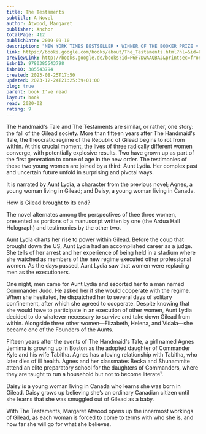 ```yaml
---
title: The Testaments
subtitle: A Novel
author: Atwood, Margaret
publisher: Anchor
totalPage: 412
publishDate: 2019-09-10
description: "NEW YORK TIMES BESTSELLER • WINNER OF THE BOOKER PRIZE • A modern masterpiece that &quot;reminds us of the power of truth in the face of evil” (People)—and can be read on its own or as a sequel to Margaret Atwood’s classic, The Handmaid’s Tale. “Atwood’s powers are on full display” (Los Angeles Times) in this deeply compelling Booker Prize-winning novel, now updated with additional content that explores the historical sources, ideas, and material that inspired Atwood. More than fifteen years after the events of The Handmaid's Tale, the theocratic regime of the Republic of Gilead maintains its grip on power, but there are signs it is beginning to rot from within. At this crucial moment, the lives of three radically different women converge, with potentially explosive results. Two have grown up as part of the first generation to come of age in the new order. The testimonies of these two young women are joined by a third: Aunt Lydia. Her complex past and uncertain future unfold in surprising and pivotal ways. With The Testaments, Margaret Atwood opens up the innermost workings of Gilead, as each woman is forced to come to terms with who she is, and how far she will go for what she believes."
link: https://books.google.com/books/about/The_Testaments.html?hl=&id=P6F7DwAAQBAJ
previewLink: http://books.google.de/books?id=P6F7DwAAQBAJ&printsec=frontcover&dq=atwood+the+testaments&hl=&as_pt=BOOKS&cd=1&source=gbs_api
isbn13: 9780385543798
isbn10: 385543794
created: 2023-08-25T17:50
updated: 2023-12-24T21:25:39+01:00
blog: true
parent: book I've read
layout: book
read: 2020-02
rating: 9
---
```


The Handmaid's Tale and The Testaments are similar, or rather, one story: the fall of the Gilead society. More than fifteen years after The Handmaid's Tale, the theocratic regime of the Republic of Gilead begins to rot from within. At this crucial moment, the lives of three radically different women converge, with potentially explosive results. Two have grown up as part of the first generation to come of age in the new order. The testimonies of these two young women are joined by a third: Aunt Lydia. Her complex past and uncertain future unfold in surprising and pivotal ways. 

It is narrated by Aunt Lydia, a character from the previous novel; Agnes, a young woman living in Gilead; and Daisy, a young woman living in Canada.

How is Gilead brought to its end?

The novel alternates among the perspectives of thee three women, presented as portions of a manuscript written by one (the Ardua Hall Holograph) and testimonies by the other two. 

Aunt Lydia charts her rise to power within Gilead. Before the coup that brought down the US, Aunt Lydia had an accomplished career as a judge. She tells of her arrest and her experience of being held in a stadium where she watched as members of the new regime executed other professional women. As the days passed, Aunt Lydia saw that women were replacing men as the executioners. 

One night, men came for Aunt Lydia and escorted her to a man named Commander Judd. He asked her if she would cooperate with the regime. When she hesitated, he dispatched her to several days of solitary confinement, after which she agreed to cooperate. Despite knowing that she would have to participate in an execution of other women, Aunt Lydia decided to do whatever necessary to survive and take down Gilead from within. Alongside three other women—Elizabeth, Helena, and Vidala—she became one of the Founders of the Aunts.

Fifteen years after the events of The Handmaid's Tale, a girl named Agnes Jemima is growing up in Boston as the adopted daughter of Commander Kyle and his wife Tabitha. Agnes has a loving relationship with Tabitha, who later dies of ill health. Agnes and her classmates Becka and Shunammite attend an elite preparatory school for the daughters of Commanders, where they are taught to run a household but not to become literate¹.

Daisy is a young woman living in Canada who learns she was born in Gilead. Daisy grows up believing she’s an ordinary Canadian citizen until she learns that she was smuggled out of Gilead as a baby.

With The Testaments, Margaret Atwood opens up the innermost workings of Gilead, as each woman is forced to come to terms with who she is, and how far she will go for what she believes.